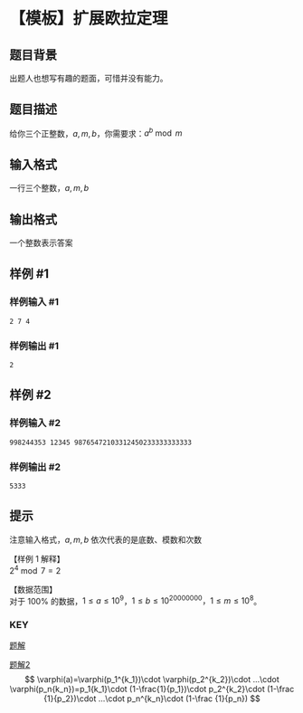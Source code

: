 # 【模板】扩展欧拉定理

## 题目背景

出题人也想写有趣的题面，可惜并没有能力。

## 题目描述

给你三个正整数，$a,m,b$，你需要求：$a^b \bmod m$

## 输入格式

一行三个整数，$a,m,b$

## 输出格式

一个整数表示答案

## 样例 #1

### 样例输入 #1

```
2 7 4
```

### 样例输出 #1

```
2
```

## 样例 #2

### 样例输入 #2

```
998244353 12345 98765472103312450233333333333
```

### 样例输出 #2

```
5333
```

## 提示

注意输入格式，$a,m,b$ 依次代表的是底数、模数和次数   

【样例 $1$ 解释】   
$2^4 \bmod 7 = 2$     
     
【数据范围】  
对于 $100\%$ 的数据，$1\le a \le 10^9$，$1\le b \le 10^{20000000}，1\le m \le 10^8$。

### KEY

[题解](https://www.luogu.com.cn/blog/ouuan/solution-p5091)

[题解2](https://www.cnblogs.com/owencodeisking/p/10101647.html)
$$
\varphi(a)=\varphi(p_1^{k_1})\cdot \varphi(p_2^{k_2})\cdot ...\cdot \varphi(p_n{k_n})=p_1{k_1}\cdot (1-\frac{1}{p_1})\cdot p_2^{k_2}\cdot (1-\frac {1}{p_2})\cdot ...\cdot p_n^{k_n}\cdot (1-\frac {1}{p_n})
$$
